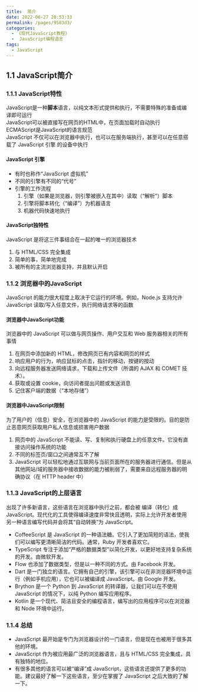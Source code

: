 ```yaml
---
title:  简介
date: 2022-06-27 20:53:33
permalink: /pages/9503d3/
categories:
  - 《现代JavaScript教程》
  -  JavaScript编程语言
tags:
  - JavaScript
---
```

## 1.1 JavaScript简介
### 1.1.1 JavaScript特性
JavaScript是一种**脚本**语言，以纯文本形式提供和执行，不需要特殊的准备或编译即可运行  
JavaScript可以被直接写在网页的HTML中，在页面加载时自动执行  
ECMAScript是JavaScript的语言规范  
JavaScript 不仅可以在浏览器中执行，也可以在服务端执行，甚至可以在任意搭载了 JavaScript 引擎 的设备中执行  
#### JavaScript 引擎  
* 有时也称作“JavaScript 虚拟机”
* 不同的引擎有不同的“代号”
* 引擎的工作流程
   1. 引擎（如果是浏览器，则引擎被嵌入在其中）读取（“解析”）脚本
   2. 引擎将脚本转化（“编译”）为机器语言
   3. 机器代码快速地执行

#### JavaScript独特性
JavaScript 是将这三件事结合在一起的唯一的浏览器技术
1. 与 HTML/CSS 完全集成
2. 简单的事，简单地完成
3. 被所有的主流浏览器支持，并且默认开启
### 1.1.2 浏览器中的JavaScript
JavaScript 的能力很大程度上取决于它运行的环境。例如，Node.js 支持允许 JavaScript 读取/写入任意文件，执行网络请求等的函数  
#### 浏览器中JavaScript功能
浏览器中的 JavaScript 可以做与网页操作、用户交互和 Web 服务器相关的所有事情
1. 在网页中添加新的 HTML，修改网页已有内容和网页的样式
2. 响应用户的行为，响应鼠标的点击，指针的移动，按键的按动
3. 向远程服务器发送网络请求，下载和上传文件（所谓的 AJAX 和 COMET 技术）。
4. 获取或设置 cookie，向访问者提出问题或发送消息
5. 记住客户端的数据（“本地存储”）  
#### 浏览器中JavaScript限制
为了用户的（信息）安全，在浏览器中的 JavaScript 的能力是受限的。目的是防止恶意网页获取用户私人信息或损害用户数据
1. 网页中的 JavaScript 不能读、写、复制和执行硬盘上的任意文件。它没有直接访问操作系统的功能
2. 不同的标签页/窗口之间通常互不了解
3. JavaScript 可以轻松地通过互联网与当前页面所在的服务器进行通信。但是从其他网站/域的服务器中接收数据的能力被削弱了，需要来自远程服务器的明确协议（在 HTTP header 中）
### 1.1.3 JavaScript的上层语言
出现了许多新语言，这些语言在浏览器中执行之前，都会被 编译（转化）成 JavaScript。现代化的工具使得编译速度非常快且透明，实际上允许开发者使用另一种语言编写代码并会将其“自动转换”为 JavaScript。
* CoffeeScript 是 JavaScript 的一种语法糖。它引入了更加简短的语法，使我们可以编写更清晰简洁的代码。通常，Ruby 开发者喜欢它。
* TypeScript 专注于添加“严格的数据类型”以简化开发，以更好地支持复杂系统的开发。由微软开发。
* Flow 也添加了数据类型，但是以一种不同的方式。由 Facebook 开发。
* Dart 是一门独立的语言。它拥有自己的引擎，该引擎可以在非浏览器环境中运行（例如手机应用），它也可以被编译成 JavaScript。由 Google 开发。
* Brython 是一个 Python 到 JavaScript 的转译器，让我们可以在不使用 JavaScript 的情况下，以纯 Python 编写应用程序。
* Kotlin 是一个现代、简洁且安全的编程语言，编写出的应用程序可以在浏览器和 Node 环境中运行。
### 1.1.4 总结
* JavaScript 最开始是专门为浏览器设计的一门语言，但是现在也被用于很多其他的环境。
* JavaScript 作为被应用最广泛的浏览器语言，且与 HTML/CSS 完全集成，具有独特的地位。
* 有很多其他的语言可以被“编译”成 JavaScript，这些语言还提供了更多的功能。建议最好了解一下这些语言，至少在掌握了 JavaScript 之后大致的了解一下。
